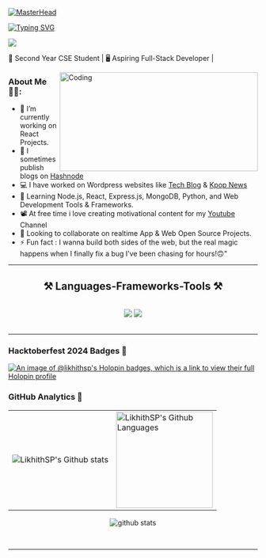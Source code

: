 [![MasterHead](https://i.ibb.co/yXwY4kV/ezgif-6-23330275ea.gif)](https://rishavchanda.io)


<a href="https://git.io/typing-svg"><img src="https://readme-typing-svg.herokuapp.com?font=Fira+Code&size=25&duration=3000&pause=1000&color=22759A&width=435&lines=Hi+There+!+%22%F0%9F%99%8B%F0%9F%8F%BB%E2%80%8D%E2%99%82%EF%B8%8F%22;I'm+Likhith+SP%2C;Welcome+to+My+GitHub+%F0%9F%91%A8%F0%9F%8F%BB%E2%80%8D%F0%9F%92%BB!" alt="Typing SVG" /></a>

![](https://komarev.com/ghpvc/?username=LikhithSP&label=PROFILE+VIEWS)

🚀 Second Year CSE Student | 🖥️ Aspiring Full-Stack Developer | 

<img src="https://media4.giphy.com/media/v1.Y2lkPTc5MGI3NjExM21ycmdqZzRhdGJscG5tc203Ym5wbGg5ajFra2lleXBsenF1OWo4dyZlcD12MV9pbnRlcm5hbF9naWZfYnlfaWQmY3Q9Zw/IU9qrGDyGTehdZhEYG/giphy.webp" alt="Coding" align="right" height="200" width="400">

### About Me ✍🏻:

- 🔭 I’m currently working on React Projects.
- 💬 I sometimes publish blogs on <a href="https://likhithsp.hashnode.dev/">Hashnode</a>
- 💻 I have worked on Wordpress websites like <a href="http://likhithwrites.unaux.com">Tech Blog</a> & <a href="http://kpopies.unaux.com">Kpop News</a>
- 🌱 Learning Node.js, React, Express.js, MongoDB, Python, and Web Development Tools & Frameworks.
- 📽️ At free time i love creating motivational content for my <a href="https://www.youtube.com/@GoUnstoppable/">Youtube</a> Channel
- 👯 Looking to collaborate on realtime App & Web Open Source Projects.
- ⚡ Fun fact : I wanna build both sides of the web, but the real magic happens when I finally fix a bug I’ve been chasing for hours!🙃"

 <hr/>
 
<h2 align="center">⚒️ Languages-Frameworks-Tools ⚒️</h2>
<br/>
<div align="center">
    <img src="https://skillicons.dev/icons?i=html,css,vscode,github,figma,git" />
    <img src="https://skillicons.dev/icons?i=python,javascript,c,java,androidstudio,wordpress,netlify,react" /><br>
</div>

<br/>
<hr/>

### Hacktoberfest 2024 Badges 🔰
[![An image of @likhithsp's Holopin badges, which is a link to view their full Holopin profile](https://holopin.me/likhithsp)](https://holopin.io/@likhithsp)

### GitHub Analytics 🧭

<div align="center">
  <table>
    <tr>
      <td><img src="https://github-readme-streak-stats.herokuapp.com/?user=LikhithSP&theme=algolia" alt="LikhithSP's Github stats" /></td>
      <td><img height="195px" alt="LikhithSP's Github Languages" src="https://github-readme-stats-eight-theta.vercel.app/api/top-langs/?username=LikhithSP&theme=algolia&layout=compact" /></td>
    </tr>
  </table>
</div>

<p align="center">
  <img src="https://github-readme-stats.vercel.app/api?username=LikhithSP&count_private=true&show_icons=true&theme=react&rank_icon=github&border_radius=10" alt="github stats" />
</p>
<br/>
<hr/>


<!--
**LikhithSP/LikhithSP** is a ✨ _special_ ✨ repository because its `README.md` (this file) appears on your GitHub profile.

Here are some ideas to get you started:

- 🔭 I’m currently working on ...
- 🌱 I’m currently learning ...
- 👯 I’m looking to collaborate on ...
- 🤔 I’m looking for help with ...
- 💬 Ask me about ...
- 📫 How to reach me: ...
- 😄 Pronouns: ...
- ⚡ Fun fact: ...
-->
